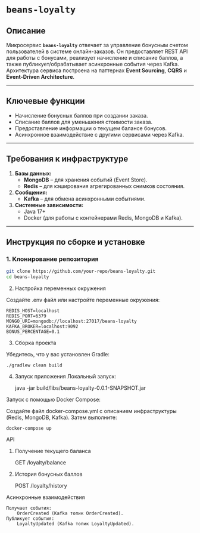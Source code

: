 # `beans-loyalty`

## Описание
Микросервис **`beans-loyalty`** отвечает за управление бонусным счетом пользователей в системе онлайн-заказов. Он предоставляет REST API для работы с бонусами, реализует начисление и списание баллов, а также публикует/обрабатывает асинхронные события через Kafka. Архитектура сервиса построена на паттернах **Event Sourcing**, **CQRS** и **Event-Driven Architecture**.

---

## Ключевые функции
- Начисление бонусных баллов при создании заказа.
- Списание баллов для уменьшения стоимости заказа.
- Предоставление информации о текущем балансе бонусов.
- Асинхронное взаимодействие с другими сервисами через Kafka.

---

## Требования к инфраструктуре
1. **Базы данных:**
    - **MongoDB** – для хранения событий (Event Store).
    - **Redis** – для кэширования агрегированных снимков состояния.
2. **Сообщения:**
    - **Kafka** – для обмена асинхронными событиями.
3. **Системные зависимости:**
    - Java 17+
    - Docker (для работы с контейнерами Redis, MongoDB и Kafka).

---

## Инструкция по сборке и установке

### 1. Клонирование репозитория
```bash
git clone https://github.com/your-repo/beans-loyalty.git
cd beans-loyalty
```
2. Настройка переменных окружения

Создайте .env файл или настройте переменные окружения:

    REDIS_HOST=localhost
    REDIS_PORT=6379
    MONGO_URI=mongodb://localhost:27017/beans-loyalty
    KAFKA_BROKER=localhost:9092
    BONUS_PERCENTAGE=0.1

3. Сборка проекта

Убедитесь, что у вас установлен Gradle:

    ./gradlew clean build

4. Запуск приложения
Локальный запуск:

    java -jar build/libs/beans-loyalty-0.0.1-SNAPSHOT.jar

Запуск с помощью Docker Compose:

Создайте файл docker-compose.yml с описанием инфраструктуры (Redis, MongoDB, Kafka). Затем выполните:

    docker-compose up

API
1. Получение текущего баланса

    GET /loyalty/balance

2. История бонусных баллов

    POST /loyalty/history

Асинхронные взаимодействия

    Получает события:
        OrderCreated (Kafka топик OrderCreated).
    Публикует события:
        LoyaltyUpdated (Kafka топик LoyaltyUpdated).